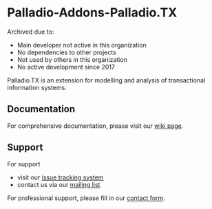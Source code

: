 # Palladio-Addons-Palladio.TX

Archived due to:
- Main developer not active in this organization
- No dependencies to other projects
- Not used by others in this organization
- No active development since 2017


Palladio.TX is an extension for modelling and analysis of transactional information systems. 

## Documentation
For comprehensive documentation, please visit our [wiki page](https://sdqweb.ipd.kit.edu/wiki/Palladio.TX).

## Support
For support
* visit our [issue tracking system](https://palladio-simulator.com/jira)
* contact us via our [mailing list](https://lists.ira.uni-karlsruhe.de/mailman/listinfo/palladio-dev)

For professional support, please fill in our [contact form](http://www.palladio-simulator.com/about_palladio/support/).
